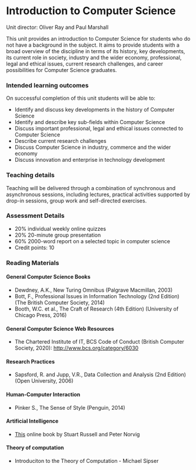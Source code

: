 # Introduction to Computer Science

Unit director: Oliver Ray and Paul Marshall 

This unit provides an introduction to Computer Science for students who do not have a background in the subject. It aims to provide students with a broad overview of the discipline in terms of its history, key developments, its current role in society, industry and the wider economy, professional, legal and ethical issues, current research challenges, and career possibilities for Computer Science graduates.

### Intended learning outcomes  
On successful completion of this unit students will be able to:

- Identify and discuss key developments in the history of Computer Science
- Identify and describe key sub-fields within Computer Science
- Discuss important professional, legal and ethical issues connected to Computer Science
- Describe current research challenges
- Discuss Computer Science in industry, commerce and the wider economy
- Discuss innovation and enterprise in technology development


### Teaching details  
Teaching will be delivered through a combination of synchronous and asynchronous sessions, including lectures, practical activities supported by drop-in sessions, group work and self-directed exercises.

### Assessment Details  
- 20% individual weekly online quizzes
- 20% 20-minute group presentation
- 60% 2000-word report on a selected topic in computer science
- Credit points: 10

### Reading Materials

#### General Computer Science Books
- Dewdney, A.K., New Turing Omnibus (Palgrave Macmillan, 2003)
- Bott, F., Professional Issues in Information Technology (2nd Edition) (The British Computer Society, 2014)
- Booth, W.C. et al., The Craft of Research (4th Edition) (University of Chicago Press, 2016)

#### General Computer Science Web Resources
- The Chartered Institute of IT, BCS Code of Conduct (British Computer Society, 2020): http://www.bcs.org/category/6030

#### Research Practices
- Sapsford, R. and Jupp, V.R., Data Collection and Analysis (2nd Edition) (Open University, 2006)

#### Human-Computer Interaction
- Pinker S., The Sense of Style (Penguin, 2014)

#### Artificial Intelligence
- [This](http://aima.cs.berkeley.edu/) online book by Stuart Russell and Peter Norvig

#### Theory of computation
- Introduciton to the Theory of Computation - Michael Sipser
